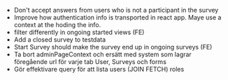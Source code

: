 * Don't accept answers from users who is not a participant in the survey
* Improve how authentication info is transported in react app. Maye use a context at the hoding the info.
* filter differently in ongoing started views (FE)
* Add a closed survey to testdata
* Start Survey should make the survey end up in ongoing surveys (FE)
* Ta bort adminPageContext och ersätt med system som lagrar föregående url för varje tab User, Surveys och forms
* Gör effektivare query för att lista users (JOIN FETCH) roles